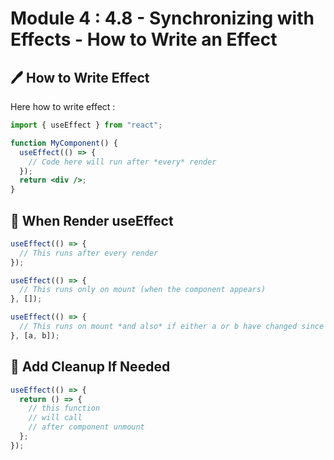 # Module 4 : 4.8 - Synchronizing with Effects - How to Write an Effect

## 🖊️ How to Write Effect

Here how to write effect :

```jsx
import { useEffect } from "react";

function MyComponent() {
  useEffect(() => {
    // Code here will run after *every* render
  });
  return <div />;
}
```

## 📝 When Render useEffect

```jsx
useEffect(() => {
  // This runs after every render
});

useEffect(() => {
  // This runs only on mount (when the component appears)
}, []);

useEffect(() => {
  // This runs on mount *and also* if either a or b have changed since the last render
}, [a, b]);
```

## 🧹 Add Cleanup If Needed

```jsx
useEffect(() => {
  return () => {
    // this function
    // will call
    // after component unmount
  };
});
```
